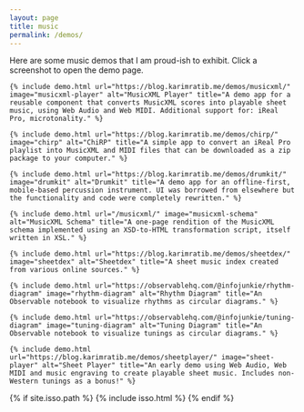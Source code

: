 ```yaml
---
layout: page
title: music
permalink: /demos/
---
```

Here are some music demos that I am proud-ish to exhibit. Click a screenshot to open the demo page.

<div class="grid-wrapper">

    {% include demo.html url="https://blog.karimratib.me/demos/musicxml/" image="musicxml-player" alt="MusicXML Player" title="A demo app for a reusable component that converts MusicXML scores into playable sheet music, using Web Audio and Web MIDI. Additional support for: iReal Pro, microtonality." %}

    {% include demo.html url="https://blog.karimratib.me/demos/chirp/" image="chirp" alt="ChiRP" title="A simple app to convert an iReal Pro playlist into MusicXML and MIDI files that can be downloaded as a zip package to your computer." %}

    {% include demo.html url="https://blog.karimratib.me/demos/drumkit/" image="drumkit" alt="Drumkit" title="A demo app for an offline-first, mobile-based percussion instrument. UI was borrowed from elsewhere but the functionality and code were completely rewritten." %}

    {% include demo.html url="/musicxml/" image="musicxml-schema" alt="MusicXML Schema" title="A one-page rendition of the MusicXML schema implemented using an XSD-to-HTML transformation script, itself written in XSL." %}

    {% include demo.html url="https://blog.karimratib.me/demos/sheetdex/" image="sheetdex" alt="Sheetdex" title="A sheet music index created from various online sources." %}

    {% include demo.html url="https://observablehq.com/@infojunkie/rhythm-diagram" image="rhythm-diagram" alt="Rhythm Diagram" title="An Observable notebook to visualize rhythms as circular diagrams." %}

    {% include demo.html url="https://observablehq.com/@infojunkie/tuning-diagram" image="tuning-diagram" alt="Tuning Diagram" title="An Observable notebook to visualize tunings as circular diagrams." %}

    {% include demo.html url="https://blog.karimratib.me/demos/sheetplayer/" image="sheet-player" alt="Sheet Player" title="An early demo using Web Audio, Web MIDI and music engraving to create playable sheet music. Includes non-Western tunings as a bonus!" %}

</div>

{% if site.isso.path %}
    {% include isso.html %}
{% endif %}
